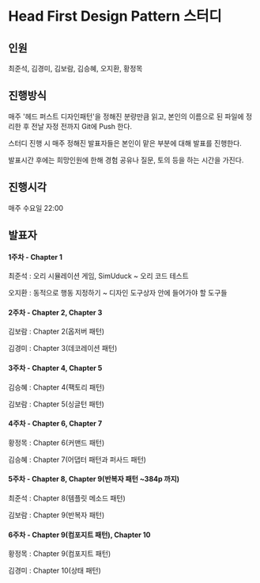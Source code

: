 # Head First Design Pattern 스터디

## 인원

최준석, 김경미, 김보람, 김승혜, 오지환, 황정목

## 진행방식

매주 '헤드 퍼스트 디자인패턴'을 정해진 분량만큼 읽고, 본인의 이름으로 된 파일에 정리한 후 전날 자정 전까지 Git에 Push 한다.

스터디 진행 시 매주 정해진 발표자들은 본인이 맡은 부분에 대해 발표를 진행한다.

발표시간 후에는 희망인원에 한해 경험 공유나 질문, 토의 등을 하는 시간을 가진다.

## 진행시각

매주 수요일 22:00

## 발표자

#### 1주차 - Chapter 1

최준석 : 오리 시뮬레이션 게임, SimUduck ~ 오리 코드 테스트

오지환 : 동적으로 행동 지정하기 ~ 디자인 도구상자 안에 들어가야 할 도구들

#### 2주차 - Chapter 2, Chapter 3

김보람 : Chapter 2(옵저버 패턴)

김경미 : Chapter 3(데코레이션 패턴)

#### 3주차 - Chapter 4, Chapter 5

김승혜 : Chapter 4(팩토리 패턴)

김보람 : Chapter 5(싱글턴 패턴)

#### 4주차 - Chapter 6, Chapter 7

황정목 : Chapter 6(커맨드 패턴)

김승혜 : Chapter 7(어댑터 패턴과 퍼사드 패턴)

#### 5주차 - Chapter 8, Chapter 9(반복자 패턴 ~384p 까지)

최준석 : Chapter 8(템플릿 메소드 패턴)

김보람 : Chapter 9(반복자 패턴)

#### 6주차 - Chapter 9(컴포지트 패턴), Chapter 10

황정목 : Chapter 9(컴포지트 패턴)

김경미 : Chapter 10(상태 패턴)